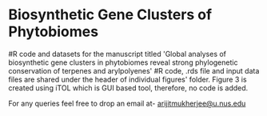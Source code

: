 # Biosynthetic Gene Clusters of Phytobiomes
#R code and datasets for the manuscript titled 'Global analyses of biosynthetic gene clusters in phytobiomes reveal strong phylogenetic conservation of terpenes and arylpolyenes'
#R code, .rds file and input data files are shared under the header of individual figures' folder. Figure 3 is created using iTOL which is GUI based tool, therefore, no code is added.

For any queries feel free to drop an email at- arijitmukherjee@u.nus.edu
